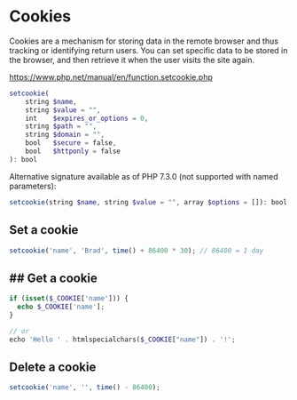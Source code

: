 # Cookies

Cookies are a mechanism for storing data in the remote browser and thus tracking or identifying return users. You can set specific data to be stored in the browser, and then retrieve it when the user visits the site again.

https://www.php.net/manual/en/function.setcookie.php

```php
setcookie(  
    string $name,  
    string $value = "",  
    int    $expires_or_options = 0,  
    string $path = "",  
    string $domain = "",  
    bool   $secure = false,  
    bool   $httponly = false 
): bool
```

Alternative signature available as of PHP 7.3.0 (not supported with named parameters):
```php
setcookie(string $name, string $value = "", array $options = []): bool
```

## Set a cookie

```php
setcookie('name', 'Brad', time() + 86400 * 30); // 86400 = 1 day
```

## ## Get a cookie

```php
if (isset($_COOKIE['name'])) {
  echo $_COOKIE['name'];
}

// or
echo 'Hello ' . htmlspecialchars($_COOKIE["name"]) . '!';  

```

## Delete a cookie

```php
setcookie('name', '', time() - 86400);
```
